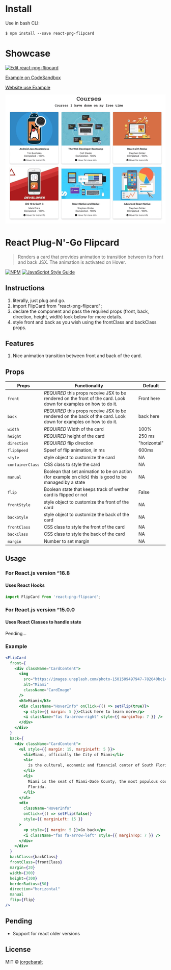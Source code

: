 # Install

Use in bash CLI:

`$ npm install --save react-png-flipcard`

# Showcase

[![Edit react-png-flipcard](https://codesandbox.io/static/img/play-codesandbox.svg)](https://codesandbox.io/s/mw23o99wx?fontsize=14)

[Example on CodeSandbox](https://mw23o99wx.codesandbox.io/)

[Website use Example](jorgebaralt.com)

![](flipcard.gif)

# React Plug-N'-Go Flipcard

> Renders a card that provides animation to transition between its front and back JSX. The animation is activated on Hover.

[![NPM](https://img.shields.io/npm/v/react-png-flipcard.svg)](https://www.npmjs.com/package/react-png-flipcard) [![JavaScript Style Guide](https://img.shields.io/badge/code_style-standard-brightgreen.svg)](https://standardjs.com)

## Instructions

1. literally, just plug and go.
2. import FlipCard from "react-png-flipcard";
3. declare the component and pass the required props (front, back, direction, height, width) look below for more details.
4. style front and back as you wish using the frontClass and backClass props.

## Features

1. Nice animation transition between front and back of the card.

## Props

| Props            | Functionality                                                                                                      | Default               |
| ---------------- | ------------------------------------------------------------------------------------------------------------------ | --------------------- |
| `front`          | _REQUIRED_ this props receive JSX to be rendered on the front of the card. Look down for examples on how to do it. | <div>Front here</div> |
| `back`           | _REQUIRED_ this props receive JSX to be rendered on the back of the card. Look down for examples on how to do it.  | <div>back here</div>  |
| `width`          | _REQUIRED_ Width of the card                                                                                       | 100%                  |
| `height`         | _REQUIRED_ height of the card                                                                                      | 250 ms                |
| `direction`      | _REQUIRED_ flip direction                                                                                          | "horizontal"          |
| `flipSpeed`      | Speef of flip animation, in ms                                                                                     | 600ms                 |
| `style`          | style object to customize the card                                                                                 | NA                    |
| `containerClass` | CSS class to style the card                                                                                        | NA                    |
| `manual`         | Boolean that set animation to be on action (for example on click) this is good to be managed by a state            | NA                    |
| `flip`           | Boolean state that keeps track of wether card is flipped or not                                                    | False                 |
| `frontStyle`     | style object to customize the front of the card                                                                    | NA                    |
| `backStyle`      | style object to customize the back of the card                                                                     | NA                    |
| `frontClass`     | CSS class to style the front of the card                                                                           | NA                    |
| `backClass`      | CSS class to style the back of the card                                                                            | NA                    |
| `margin`         | Number to set margin                                                                                               | NA                    |

## Usage

### For React.js version ^16.8

#### Uses React Hooks

```jsx
import FlipCard from 'react-png-flipcard';
```

### For React.js version ^15.0.0

#### Uses React Classes to handle state

Pending...

### Example

```jsx
<FlipCard
  front={
    <div className="CardContent">
      <img
        src="https://images.unsplash.com/photo-1501509497947-782640bc1412?ixlib=rb-1.2.1&ixid=eyJhcHBfaWQiOjEyMDd9&auto=format&fit=crop&w=1050&q=80"
        alt="Miami"
        className="CardImage"
      />
      <h3>Miami</h3>
      <div className="HoverInfo" onClick={() => setFlip(true)}>
        <p style={{ margin: 5 }}>Click here to learn more</p>
        <i className="fas fa-arrow-right" style={{ marginTop: 7 }} />
      </div>
    </div>
  }
  back={
    <div className="CardContent">
      <ul style={{ margin: 15, marginLeft: 5 }}>
        <li>Miami, officially the City of Miami</li>
        <li>
          is the cultural, economic and financial center of South Florida.
        </li>
        <li>
          Miami is the seat of Miami-Dade County, the most populous county in
          Florida.
        </li>
      </ul>
      <div
        className="HoverInfo"
        onClick={() => setFlip(false)}
        style={{ marginLeft: 15 }}
      >
        <p style={{ margin: 5 }}>Go back</p>
        <i className="fas fa-arrow-left" style={{ marginTop: 7 }} />
      </div>
    </div>
  }
  backClass={backClass}
  frontClass={frontClass}
  margin={20}
  width={300}
  height={300}
  borderRadius={50}
  direction="horizontal"
  manual
  flip={flip}
/>
```

## Pending

- Support for react older versions

## License

MIT © [jorgebaralt](https://github.com/jorgebaralt)
